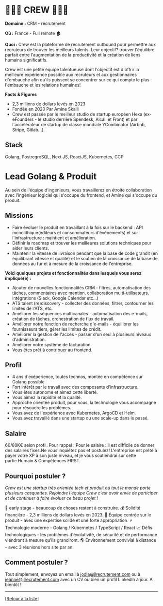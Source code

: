 # 👩🏻‍💻 CREW 🧑🏻‍💻

**Domaine :** CRM - recrutement 

**Où :** France - Full remote 🏠

**Quoi :** Crew est la plateforme de recrutement outbound pour permettre aux recruteurs de trouver les meilleurs talents. Leur objectif? trouver l'équilibre parfait entre l'augmentation de la productivité et la création de liens humains significatifs. 

Crew est une petite équipe talentueuse dont l'objectif est d'offrir la meilleure expérience possible aux recruteurs et aux gestionnaires d'embauche afin qu'ils puissent se concentrer sur ce qui compte le plus : l'embauche et les relations humaines! 

**Facts & Figures**
* 2,3 millions de dollars levés en 2023
* Fondée en 2020 Par Amine Skalli 
* Crew est passée par le meilleur studio de startup européen Hexa (ex-eFounders - le studio derrière Spendesk, Aicall et Front) et par l'accélérateur de startup de classe mondiale YCombinator (Airbnb, Stripe, Gitlab...).

## Stack

Golang, PostregreSQL, Next.JS, ReactJS, Kubernetes, GCP 


# Lead Golang & Produit

Au sein de l'équipe d'ingénieurs, vous travaillerez en étroite collaboration avec l'ingénieur logiciel qui s'occupe du frontend, et Amine qui s'occupe du produit. 

## Missions

* Faire évoluer le produit en travaillant à la fois sur le backend : API monolithique(éditeurs et consommateurs d'événements) et sur l'infrastructure : maintient et amélioration. 
* Définir la roadmap et trouver les meilleures solutions techniques pour aider leurs clients.
* Maintenir la vitesse de livraison pendant que la base de code grandit (en équilibrant vitesse et qualité) et le soutien de la croissance de la base de données au fur et à mesure de la croissance de l'entreprise. 


**Voici quelques projets et fonctionnalités dans lesquels vous serez impliqué(e) :**

* Ajouter de nouvelles fonctionnalités CRM - filtres, automatisation des tâches, commentaires avec mention, collaboration multi-utilisateurs, intégrations (Slack, Google Calendar etc...) 
* ATS talent (re)discovery - collecter des données, filtrer, contourner les limites de l'ATS, etc. 
* Améliorer les séquences multicanales - automatisation des e-mails, création de tâches, orchestration de flux de travail. 
* Améliorer notre fonction de recherche d'e-mails - équilibrer les fournisseurs tiers, gérer les limites de crédit. 
* Améliorer la gestion de l'accès - passer d'un seul à plusieurs niveaux d'administration. 
* Améliorer notre système de facturation. 
* Vous êtes prêt à contribuer au frontend. 

## Profil

* 4 ans d'exéperience, toutes technos, montée en compétence sur Golang possible
* Fort intérêt par le travail avec des composants d'infrastructure.
* Vous êtes autonome et aimez cette liberté. 
* Vous aimez la rapidité et la qualité.
* Approche orientée produit, pour vous, la technologie vous accompagne pour résoudre les problèmes.
* Vous avez de l'expérience avec Kubernetes, ArgoCD et Helm.
* Vous avez travaillé dans une startup ou une scale-up dans le passé.

## Salaire

60/80K€ selon profil. 
Pour rappel : Pour le salaire : il est difficile de donner des salaires fixes.Ne vous inquiétez pas et postulez! L'entreprise est prête à payer votre XP à son juste niveau, et je vous soutiendrai sur cette partie.Humain & Compétences FIRST.


## Pourquoi postuler ?

*Crew est une startup très orientée tech et produit où tout le monde porte plusieurs casquettes.  Rejoindre l'équipe Crew c'est avoir envie de participer et de continuer à faire évoluer ce beau projet !*

🌱 early stage - beaucoup de choses restent à construire.
💰 Solidité financière - 2,3 millions de dollars levés en 2023. 
🧢 Équipe centrée sur le produit - avec une expertise solide et une forte appropriation.
⚡️ Technologie moderne - Golang / Kubernetes / TypeScript / React
📈 Défis technologiques - les problèmes d'évolutivité, de sécurité et de performance viendront à mesure qu'ils grandiront. 
🌎 Environnement convivial à distance - avec 3 réunions hors site par an.

## Comment postuler ?

Tout simplement, envoyez un email à jodia@jlrecrutement.com ou à jeanne@jlrecrutement.com avec un CV ou bien un profil LinkedIn à jour. À bientôt !


----
<a href="https://github.com/jlondiche/job-board-php/blob/master/README.md">[Retour a la liste]</a>
